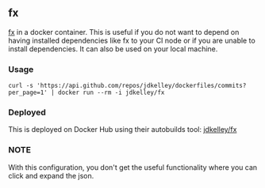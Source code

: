 ## fx

[fx][1] in a docker container. This is useful if you do not want to depend on having installed dependencies like fx to your CI node or if you are unable to install dependencies. It can also be used on your local machine.

### Usage

```
curl -s 'https://api.github.com/repos/jdkelley/dockerfiles/commits?per_page=1' | docker run --rm -i jdkelley/fx
```

### Deployed

This is deployed on Docker Hub using their autobuilds tool: [jdkelley/fx][2]

### NOTE

With this configuration, you don't get the useful functionality where you can click and expand the json. 

[//]: # "LINKS"

[1]: https://github.com/antonmedv/fx      "fx Source Code (GitHub)"
[2]: https://hub.docker.com/r/jdkelley/fx "jdkelley/fx on Docker Hub"
